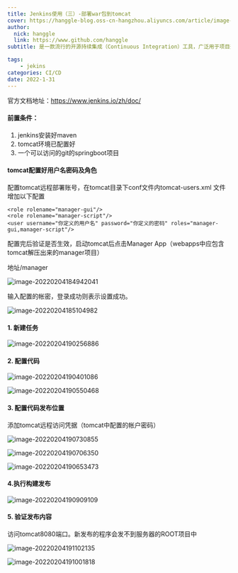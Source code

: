```yaml
---
title: Jenkins使用（三）-部署war包到tomcat
cover: https://hanggle-blog.oss-cn-hangzhou.aliyuncs.com/article/image-20220127202146719.png
author: 
  nick: hanggle
  link: https://www.github.com/hanggle
subtitle: 是一款流行的开源持续集成（Continuous Integration）工具，广泛用于项目开发，具有自动化构建、测试和部署等功能。Jenkins 提供了数百个插件来支持构建、部署和自动化任何项目。

tags: 
    - jekins
categories: CI/CD
date: 2022-1-31
---
```


官方文档地址：https://www.jenkins.io/zh/doc/



#### 前置条件：

1. jenkins安装好maven
2. tomcat环境已配置好
3. 一个可以访问的git的springboot项目



#### tomcat配置好用户名密码及角色

配置tomcat远程部署账号，在tomcat目录下conf文件内tomcat-users.xml 文件增加以下配置

```shell
<role rolename="manager-gui"/>
<role rolename="manager-script"/>
<user username="你定义的用户名" password="你定义的密码" roles="manager-gui,manager-script"/>
```

配置完后验证是否生效，启动tomcat后点击Manager App（webapps中应包含tomcat解压出来的manager项目）

地址/manager

![image-20220204184942041](https://hanggle-blog.oss-cn-hangzhou.aliyuncs.com/article/image-20220204184942041.png)

输入配置的帐密，登录成功则表示设置成功。

![image-20220204185104982](https://hanggle-blog.oss-cn-hangzhou.aliyuncs.com/article/image-20220204185104982.png)



#### 1. 新建任务

![image-20220204190256886](https://hanggle-blog.oss-cn-hangzhou.aliyuncs.com/article/image-20220204190256886.png)

#### 2. 配置代码

![image-20220204190401086](https://hanggle-blog.oss-cn-hangzhou.aliyuncs.com/article/image-20220204190401086.png)

![image-20220204190550468](https://hanggle-blog.oss-cn-hangzhou.aliyuncs.com/article/image-20220204190550468.png)

#### 3. 配置代码发布位置

添加tomcat远程访问凭据（tomcat中配置的帐户密码）

![image-20220204190730855](https://hanggle-blog.oss-cn-hangzhou.aliyuncs.com/article/image-20220204190730855.png)

![image-20220204190706350](https://hanggle-blog.oss-cn-hangzhou.aliyuncs.com/article/image-20220204190706350.png)

![image-20220204190653473](https://hanggle-blog.oss-cn-hangzhou.aliyuncs.com/article/image-20220204190653473.png)

#### 4.执行构建发布

![image-20220204190909109](https://hanggle-blog.oss-cn-hangzhou.aliyuncs.com/article/image-20220204190909109.png)

#### 5. 验证发布内容

访问tomcat8080端口。新发布的程序会发不到服务器的ROOT项目中

![image-20220204191102135](https://hanggle-blog.oss-cn-hangzhou.aliyuncs.com/article/image-20220204191102135.png)

![image-20220204191001818](https://hanggle-blog.oss-cn-hangzhou.aliyuncs.com/article/image-20220204191001818.png)

